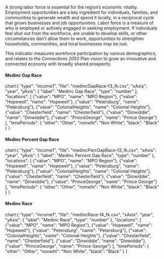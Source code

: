 A strong labor force is essential for the region’s economic vitality. Employment opportunities are a key ingredient for individuals, families, and communities to generate wealth and spend it locally, in a reciprocal cycle that grows businesses and job opportunities. Labor force is a measure of who is employed or actively engaged in seeking employment. If individuals feel shut out from the workforce, are unable to develop skills, or other circumstances don’t allow them to work, opportunities to strengthen households, communities, and local businesses may be lost.

This indicator measures workforce participation by various demographics, and relates to the _Connections 2050_ Plan vision to grow an innovative and connected economy with broadly shared prosperity.

#### Medinc Gap Race

chart:{
"type": "income1",
"file": "medincGapRace-f3_fk.csv",
"xAxis": "year",
"yAxis": {
"label": "Medinc Gap Race",
"type": "number"
},
"locations": [
{"value": "MPO", "name": "MPO Region"},
{"value": "Hopewell", "name": "Hopewell"},
{"value": "Petersburg", "name": "Petersburg"},
{"value": "ColonialHeights", "name": "Colonial Heights"},
{"value": "Chesterfield", "name": "Chesterfield"},
{"value": "Dinwiddie", "name": "Dinwiddie"},
{"value": "PrinceGeorge", "name": "Prince George"}
],
"timePeriods": {
"other": "Other",
"nonwht": "Non White",
"black": "Black"
}
}

<div className="markdown-chart -mt-20">

#### Medinc Percent Gap Race

chart:{
"type": "income1",
"file": "medincPercGapRace-f3_fk.csv",
"xAxis": "year",
"yAxis": {
"label": "Medinc Percent Gap Race",
"type": "number"
},
"locations": [
{"value": "MPO", "name": "MPO Region"},
{"value": "Hopewell", "name": "Hopewell"},
{"value": "Petersburg", "name": "Petersburg"},
{"value": "ColonialHeights", "name": "Colonial Heights"},
{"value": "Chesterfield", "name": "Chesterfield"},
{"value": "Dinwiddie", "name": "Dinwiddie"},
{"value": "PrinceGeorge", "name": "Prince George"}
],
"timePeriods": {
"other": "Other",
"nonwht": "Non White",
"black": "Black"
}
}

<div className="markdown-chart -mt-20">

#### Medinc Race

chart:{
"type": "income1",
"file": "medincRace-f4_fk.csv",
"xAxis": "year",
"yAxis": {
"label": "Medinc Race",
"type": "number"
},
"locations": [
{"value": "MPO", "name": "MPO Region"},
{"value": "Hopewell", "name": "Hopewell"},
{"value": "Petersburg", "name": "Petersburg"},
{"value": "ColonialHeights", "name": "Colonial Heights"},
{"value": "Chesterfield", "name": "Chesterfield"},
{"value": "Dinwiddie", "name": "Dinwiddie"},
{"value": "PrinceGeorge", "name": "Prince George"}
],
"timePeriods": {
"other": "Other",
"nonwht": "Non White",
"black": "Black"
}
}
